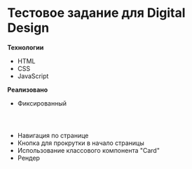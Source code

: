 # Тестовое задание для Digital Design

**Технологии**
* HTML
* CSS
* JavaScript

**Реализовано**
* Фиксированный <header>
* Навигация по странице
* Кнопка для прокрутки в начало страницы
* Использование классового компонента "Card"
* Рендер <template>-элементов из JavaScript
* Стилизация радиокнопок
* Переключение светлой и темной темы
* Адаптивный дизайн
* Анимация ссылок